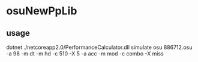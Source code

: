 # osuNewPpLib
## usage
dotnet ./netcoreapp2.0/PerformanceCalculator.dll simulate osu 886712.osu -a 98 -m dt -m hd -c 510 -X 5
-a acc
-m mod
-c combo
-X miss
